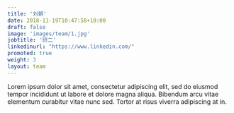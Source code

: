 ```yaml
---
title: '刘朝'
date: 2018-11-19T10:47:58+10:00
draft: false
image: 'images/team/1.jpg'
jobtitle: '研二'
linkedinurl: "https://www.linkedin.com/"
promoted: true
weight: 3
layout: team
---
```


Lorem ipsum dolor sit amet, consectetur adipiscing elit, sed do eiusmod tempor incididunt ut labore et dolore magna aliqua. Bibendum arcu vitae elementum curabitur vitae nunc sed. Tortor at risus viverra adipiscing at in.
